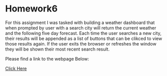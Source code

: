 # Homework6

<p> For this assignment I was tasked with building a weather dashboard that when prompted by user with a search city will return the current weather and the following five day forecast. Each time the user searches a new city, their results will be appended as a list of buttons that can be clikced to view those results again. If the user exits the browser or refreshes the window they will be shown their most recent search result. 
  
  Please find a link to the webpage Below:
  
  <a href="https://kinzito17.github.io/Homework6/">Click Here</a>
  
  
